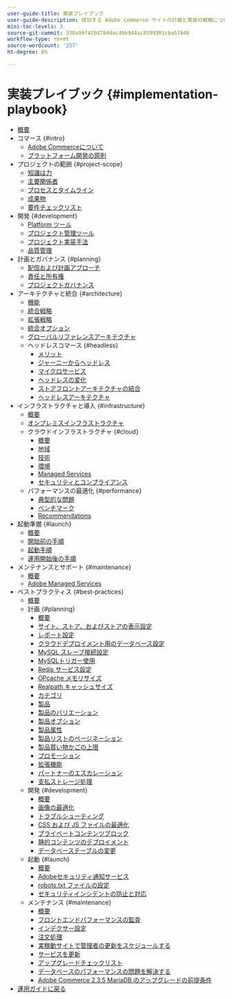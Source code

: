 ```yaml
---
user-guide-title: 実装プレイブック
user-guide-description: 成功する Adobe Commerce サイトの計画と実装の戦略について学習します。
mini-toc-levels: 3
source-git-commit: 338a99f4f047640ac4bb944ac8599301cba5f646
workflow-type: tm+mt
source-wordcount: '257'
ht-degree: 6%

---
```



# 実装プレイブック {#implementation-playbook}

- [概要](overview.md)
- コマース {#intro}
   - [Adobe Commerceについて](intro/about-commerce.md)
   - [プラットフォーム開発の原則](intro/platform-development.md)
- プロジェクトの範囲 {#project-scope}
   - [知識は力](project-scope/knowledge.md)
   - [主要関係者](project-scope/key-stakeholders.md)
   - [プロセスとタイムライン](project-scope/process-timeline.md)
   - [成果物](project-scope/deliverables.md)
   - [要件チェックリスト](project-scope/requirement-checklists.md)
- 開発 {#development}
   - [Platform ツール](development/platform-tools.md)
   - [プロジェクト管理ツール](development/project-management-tools.md)
   - [プロジェクト実装手法](development/delivery.md)
   - [品質管理](development/quality-control.md)
- 計画とガバナンス {#planning}
   - [配信および計画アプローチ](planning/delivery.md)
   - [責任と所有権](planning/ownership.md)
   - [プロジェクトガバナンス](planning/governance.md)
- アーキテクチャと統合 {#architecture}
   - [機能](architecture/capabilities.md)
   - [統合戦略](architecture/integration-strategy.md)
   - [拡張戦略](architecture/extensibility-strategy.md)
   - [統合オプション](architecture/integration-options.md)
   - [グローバルリファレンスアーキテクチャ](architecture/global-reference.md)
   - ヘッドレスコマース {#headless}
      - [メリット](architecture/headless/benefits.md)
      - [ジャーニーからヘッドレス](architecture/headless/journey-to-headless.md)
      - [マイクロサービス](architecture/headless/microservices.md)
      - [ヘッドレスの変化](architecture/headless/evolution.md)
      - [ストアフロントアーキテクチャの結合](architecture/headless/legacy-storefront.md)
      - [ヘッドレスアーキテクチャ](architecture/headless/adobe-commerce.md)
- インフラストラクチャと導入 {#infrastructure}
   - [概要](infrastructure/overview.md)
   - [オンプレミスインフラストラクチャ](infrastructure/on-premises.md)
   - クラウドインフラストラクチャ {#cloud}
      - [概要](infrastructure/cloud/overview.md)
      - [地域](infrastructure/cloud/regions.md)
      - [技術](infrastructure/cloud/technology.md)
      - [環境](infrastructure/cloud/environments.md)
      - [Managed Services](infrastructure/cloud/managed-services.md)
      - [セキュリティとコンプライアンス](infrastructure/cloud/security.md)
   - パフォーマンスの最適化 {#performance}
      - [典型的な問題](infrastructure/performance/optimization.md)
      - [ベンチマーク](infrastructure/performance/benchmarks.md)
      - [Recommendations](infrastructure/performance/recommendations.md)
- 起動準備 {#launch}
   - [概要](launch/overview.md)
   - [開始前の手順](launch/pre-launch-steps.md)
   - [起動手順](launch/launch-steps.md)
   - [運用開始後の手順](launch/post-launch-steps.md)
- メンテナンスとサポート {#maintenance}
   - [概要](maintenance/overview.md)
   - [Adobe Managed Services](maintenance/adobe-managed-services.md)
- ベストプラクティス {#best-practices}
   - [概要](best-practices/phases.md)
   - 計画 {#planning}
      - [概要](best-practices/planning/overview.md)
      - [サイト、ストア、およびストアの表示設定](best-practices/planning/sites-stores-store-views.md)
      - [レポート設定](best-practices/planning/reporting-configuration.md)
      - [クラウドデプロイメント用のデータベース&#x200B;設定](best-practices/planning/database-on-cloud.md)
      - [MySQL スレーブ接続設&#x200B;定](best-practices/planning/configure-mysql-slave-connection-on-cloud.md)
      - [MySQLトリガー使用](best-practices/planning/mysql-triggers-usage.md)
      - [Redis サービス設定](best-practices/planning/redis-service-configuration.md)
      - [OPcache メモリサイズ](best-practices/planning/opcache-memory-size.md)
      - [Realpath キャッシュサイズ](best-practices/planning/realpath-cache-size.md)
      - [カテゴリ](best-practices/planning/category-limits.md)
      - [製品](best-practices/planning/product-sku-limits.md)
      - [製品のバリエーション](best-practices/planning/product-variations.md)
      - [製品オプション](best-practices/planning/product-options.md)
      - [製品属性](best-practices/planning/product-attributes-and-options.md)
      - [製品リストのページネーション](best-practices/planning/product-listing-pagination.md)
      - [製品買い物かごの上限](best-practices/planning/product-cart.md)
      - [プロモーション](best-practices/planning/product-cart-promotions.md)
      - [拡張機能](best-practices/planning/extensions.md)
      - [パートナーのエスカレーション](best-practices/planning/partner-escalation.md)
      - [支払ストレージ処理](best-practices/planning/payment-processing-storage.md)
   - 開発 {#development}
      - [概要](best-practices/development/overview.md)
      - [画像の最適化](best-practices/development/image-optimization.md)
      - [トラブルシューティング](best-practices/development/troubleshooting.md)
      - [CSS および JS ファイルの最適化](best-practices/development/optimize-css-js-files.md)
      - [プライベートコンテンツブロック](best-practices/development/private-content-block-configuration.md)
      - [静的コンテンツのデプロイメント](best-practices/development/static-content-deployment.md)
      - [データベーステーブルの変更](best-practices/development/modifying-core-and-third-party-tables.md)
   - 起動 {#launch}
      - [概要](best-practices/launch/overview.md)
      - [Adobeセキュリティ通知サービス](best-practices/launch/security-notification-service.md)
      - [robots.txt ファイルの設定](best-practices/launch/robots-txt.md)
      - [セキュリティインシデントの防止と対応](best-practices/launch/prevent-respond-security-incident.md)
   - メンテナンス {#maintenance}
      - [概要](best-practices/maintenance/overview.md)
      - [フロントエンドパフォーマンスの監査](best-practices/maintenance/frontend-performance.md)
      - [インデクサー設定](best-practices/maintenance/indexer-configuration.md)
      - [注文処理](best-practices/maintenance/order-processing-configuration.md)
      - [実稼動サイトで管理者の更新をスケジュールする](best-practices/maintenance/scheduling-admin-updates-in-production.md)
      - [サービスを更新](best-practices/maintenance/update-services.md)
      - [アップグレードチェックリスト](best-practices/maintenance/upgrade-checklist.md)
      - [データベースのパフォーマンスの問題を解決&#x200B;する](best-practices/maintenance/resolve-database-performance-issues.md)
      - [Adobe Commerce 2.3.5 MariaDB のアップグレードの前提条件&#x200B;](best-practices/maintenance/commerce-235-upgrade-prerequisites-mariadb.md)
- [運用ガイドに戻る](https://experienceleague.adobe.com/docs/commerce-operations/operational-guides/home.html)
